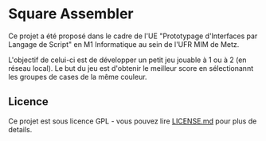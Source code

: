 # Square Assembler

Ce projet a été proposé dans le cadre de l'UE "Prototypage d'Interfaces par Langage de Script" en M1 Informatique au sein de l'UFR MIM de Metz. 

L'objectif de celui-ci est de développer un petit jeu jouable à 1 ou à 2 (en réseau local). 
Le but du jeu est d'obtenir le meilleur score en sélectionannt les groupes de cases de la même couleur.


## Licence

Ce projet est sous licence GPL - vous pouvez lire [LICENSE.md](LICENSE.md) pour plus de details.
